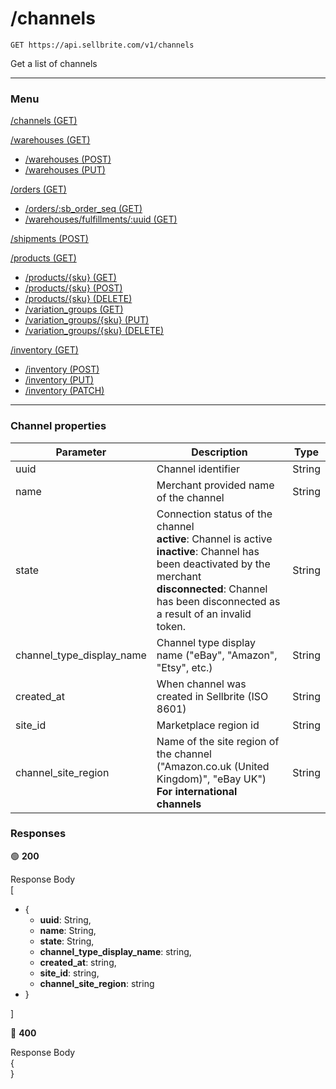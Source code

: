 # /channels

```
GET https://api.sellbrite.com/v1/channels
```

Get a list of channels

---

### Menu

[/channels (GET)](channels)

[/warehouses (GET)](channels)
  * [/warehouses (POST)](channels)
  * [/warehouses (PUT)](channels)

[/orders (GET)](channels)
  * [/orders/:sb_order_seq (GET)](channels)
  * [/warehouses/fulfillments/:uuid (GET)](channels)

[/shipments (POST)](channels)

[/products (GET)](channels)
  * [/products/{sku} (GET)](channels)
  * [/products/{sku} (POST)](channels)
  * [/products/{sku} (DELETE)](channels)
  * [/variation_groups (GET)](channels)
  * [/variation_groups/{sku} (PUT)](channels)
  * [/variation_groups/{sku} (DELETE)](channels)
  
[/inventory (GET)](channels)
  * [/inventory (POST)](channels)
  * [/inventory (PUT)](channels)
  * [/inventory (PATCH)](channels)
  
---

### Channel properties

| Parameter                 | Description                           | Type   |
| ------------------------- | ------------------------------------- | ----   |
| uuid                      | Channel identifier                    | String |
| name                      | Merchant provided name of the channel | String |
| state                     | Connection status of the channel <br> **active**: Channel is active <br> **inactive**: Channel has been deactivated by the merchant <br> **disconnected**: Channel has been disconnected as a result of an invalid token.  | String |
| channel_type_display_name | Channel type display name ("eBay", "Amazon", "Etsy", etc.) | String |
| created_at                | When channel was created in Sellbrite (ISO 8601) | String |
| site_id                   | Marketplace region id                 | String |
| channel_site_region       | Name of the site region of the channel ("Amazon.co.uk (United Kingdom)", "eBay UK") <br> **For international channels**  | String |

### Responses

🟢 **200** 

Response Body <br>
[
  * {
    * **uuid**: String,
    * **name**: String,
    * **state**: String,
    * **channel_type_display_name**: string,
    * **created_at**: string,
    * **site_id**: string,
    * **channel_site_region**: string
  * }
  
]

🔴 **400** 

Response Body <br>
{ <br>
}

